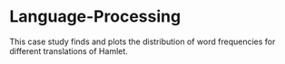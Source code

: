 # Language-Processing

This case study finds and plots the distribution of word frequencies for different translations of Hamlet. 
